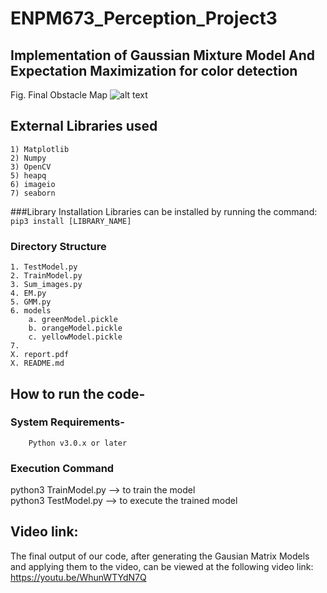 # ENPM673_Perception_Project3
## Implementation of Gaussian Mixture Model And Expectation Maximization for color detection 
Fig. Final Obstacle Map
    ![alt text](https:// "Map Title Text 1")
## External Libraries used
    1) Matplotlib
    2) Numpy
    3) OpenCV
    5) heapq
    6) imageio
    7) seaborn
 ###Library Installation
 Libraries can be installed by running the command:  
 `pip3 install [LIBRARY_NAME]`
 
### Directory Structure
    1. TestModel.py
    2. TrainModel.py
    3. Sum_images.py
    4. EM.py
    5. GMM.py
    6. models
        a. greenModel.pickle
        b. orangeModel.pickle
        c. yellowModel.pickle
    7. 
    X. report.pdf
    X. README.md
## How to run the code-
 ### System Requirements-
        Python v3.0.x or later
 ### Execution Command
 python3 TrainModel.py --> to train the model  
 python3 TestModel.py --> to execute the trained model
   
   
## Video link:
  The final output of our code, after generating the 
  Gausian Matrix Models and applying them to the video,
  can be viewed at the following video link:  
  https://youtu.be/WhunWTYdN7Q

   
